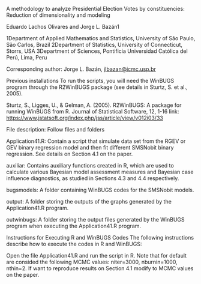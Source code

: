 A methodology to analyze Presidential Election Votes by
constituencies: Reduction of dimensionality and modeling

Eduardo Lachos Olivares and Jorge L. Bazán1


1Department of Applied Mathematics and Statistics, University of São Paulo, São Carlos, Brazil
2Department of Statistics, University of Connecticut, Storrs, USA
3Department of Sciences, Pontificia Universidad Católica del Perú, Lima, Peru

Corresponding author: Jorge L. Bazán, jlbazan@icmc.usp.br

Previous installations
To run the scripts, you will need the WinBUGS program through the R2WinBUGS package (see details in Sturtz, S. et al., 2005).

Sturtz, S., Ligges, U., & Gelman, A. (2005). R2WinBUGS: A package for running WinBUGS from R. Journal of Statistical Software, 12, 1-16 link: https://www.jstatsoft.org/index.php/jss/article/view/v012i03/33

File description:
Follow files and folders

Application41.R: Contain a script that simulate data set from the RGEV or GEV binary regression model and then fit different SMSNobit binary regression. See details on Section 4.1 on the paper.

auxiliar: Contains auxiliary functions created in R, which are used to calculate various Bayesian model assessment measures and Bayesian case influence diagnostics, as studied in Sections 4.3 and 4.4 respectively.

bugsmodels: A folder containing WinBUGS codes for the SMSNobit models.

output: A folder storing the outputs of the graphs generated by the Application41.R program.

outwinbugs: A folder storing the output files generated by the WinBUGS program when executing the Application41.R program.

Instructions for Executing R and WinBUGS Codes
The following instructions describe how to execute the codes in R and WinBUGS:

Open the file Application41.R and run the script in R.
Note that for default are consided the following MCMC values: niter=3000, nburnin=1000, nthin=2. If want to reproduce results on Section 4.1 modify to MCMC values on the paper.
